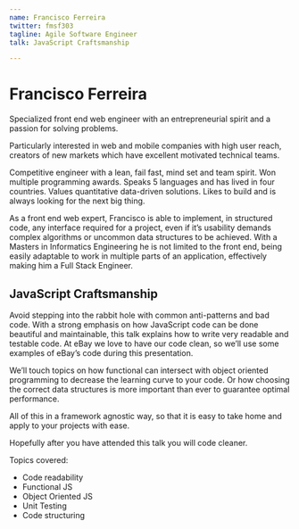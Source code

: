 ```yaml
---
name: Francisco Ferreira
twitter: fmsf303
tagline: Agile Software Engineer
talk: JavaScript Craftsmanship

---
```


# Francisco Ferreira
Specialized front end web engineer with an entrepreneurial spirit and a passion for solving problems.

Particularly interested in web and mobile companies with high user reach, creators of new markets which have excellent motivated technical teams.

Competitive engineer with a lean, fail fast, mind set and team spirit. Won multiple programming awards. Speaks 5 languages and has lived in four countries. Values quantitative data-driven solutions. Likes to build and is always looking for the next big thing.

As a front end web expert, Francisco is able to implement, in structured code, any interface required for a project, even if it’s usability demands complex algorithms or uncommon data structures to be achieved. With a Masters in Informatics Engineering he is not limited to the front end, being easily adaptable to work in multiple parts of an application, effectively making him a Full Stack Engineer.


## JavaScript Craftsmanship
Avoid stepping into the rabbit hole with common anti-patterns and bad code. With a strong emphasis on how JavaScript code can be done beautiful and maintainable, this talk explains how to write very readable and testable code. At eBay we love to have our code clean, so we’ll use some examples of eBay’s code during this presentation.

We’ll touch topics on how functional can intersect with object oriented programming to decrease the learning curve to your code. Or how choosing the correct data structures is more important than ever to guarantee optimal performance.

All of this in a framework agnostic way, so that it is easy to take home and apply to your projects with ease.

Hopefully after you have attended this talk you will code cleaner.

Topics covered:
- Code readability
- Functional JS
- Object Oriented JS
- Unit Testing
- Code structuring
